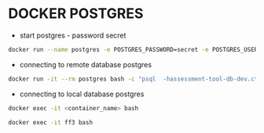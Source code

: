 # DOCKER POSTGRES #

* start postgres - password secret
```bash
docker run --name postgres -e POSTGRES_PASSWORD=secret -e POSTGRES_USER=user -e POSTGRES_DB=assessment_tool -p 5432:5432 -d postgres:12
``` 

* connecting to remote database postgres
```bash
docker run -it --rm postgres bash -c "psql  -hassessment-tool-db-dev.ctzigj6l6m5w.eu-west-2.rds.amazonaws.com -U postgres -p 5432"
```

* connecting to local database postgres 
```bash
docker exec -it <container_name> bash
```
```bash
docker exec -it ff3 bash
```